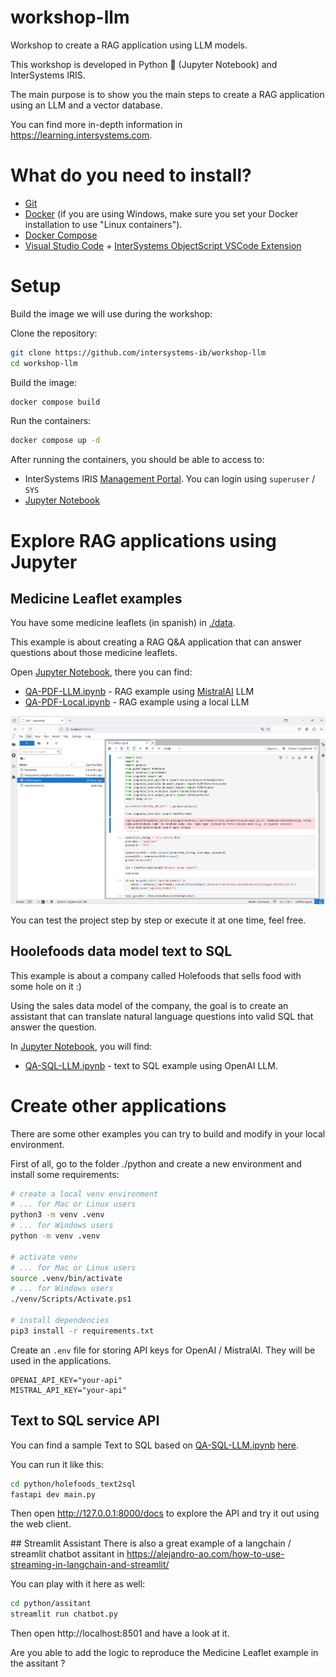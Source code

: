 # workshop-llm
Workshop to create a RAG application using LLM models. 

This workshop is developed in Python 🐍 (Jupyter Notebook) and InterSystems IRIS.

The main purpose is to show you the main steps to create a RAG application using an LLM and a vector database.

You can find more in-depth information in https://learning.intersystems.com.

# What do you need to install? 
* [Git](https://git-scm.com/downloads) 
* [Docker](https://www.docker.com/products/docker-desktop) (if you are using Windows, make sure you set your Docker installation to use "Linux containers").
* [Docker Compose](https://docs.docker.com/compose/install/)
* [Visual Studio Code](https://code.visualstudio.com/download) + [InterSystems ObjectScript VSCode Extension](https://marketplace.visualstudio.com/items?itemName=daimor.vscode-objectscript)

# Setup
Build the image we will use during the workshop:

Clone the repository:
```bash
git clone https://github.com/intersystems-ib/workshop-llm
cd workshop-llm
```

Build the image:
```bash
docker compose build
```

Run the containers:
```bash
docker compose up -d
```

After running the containers, you should be able to access to:
* InterSystems IRIS [Management Portal](http://localhost:52774/csp/sys/UtilHome.csp). You can login using `superuser` / `SYS`
* [Jupyter Notebook](http://localhost:8888) 

# Explore RAG applications using Jupyter

## Medicine Leaflet examples

You have some medicine leaflets (in spanish) in [./data](./data).

This example is about creating a RAG Q&A application that can answer questions about those medicine leaflets.

Open [Jupyter Notebook](http://localhost:8888), there you can find:
* [QA-PDF-LLM.ipynb](./jupyter/QA-PDF-LLM.ipynb) - RAG example using [MistralAI](https://mistral.ai) LLM 
* [QA-PDF-Local.ipynb](./jupyter/QA-PDF-Local.ipynb) - RAG example using a local LLM

![alt text](/images/jupyter.png)

You can test the project step by step or execute it at one time, feel free.

## Hoolefoods data model text to SQL

This example is about a company called Holefoods that sells food with some hole on it :)

Using the sales data model of the company, the goal is to create an assistant that can translate natural language questions into valid SQL that answer the question.

In [Jupyter Notebook](http://localhost:8888), you will find:
* [QA-SQL-LLM.ipynb](./jupyter/QA-SQL-LLM.ipynb) - text to SQL example using OpenAI LLM.

# Create other applications

There are some other examples you can try to build and modify in your local environment.

First of all, go to the folder ./python and create a new environment and install some requirements:

```bash
# create a local venv environment
# ... for Mac or Linux users
python3 -m venv .venv
# ... for Windows users
python -m venv .venv

# activate venv
# ... for Mac or Linux users
source .venv/bin/activate
# ... for Windows users
./venv/Scripts/Activate.ps1

# install dependencies
pip3 install -r requirements.txt
```

Create an `.env` file for storing API keys for OpenAI / MistralAI. They will be used in the applications.

```
OPENAI_API_KEY="your-api"
MISTRAL_API_KEY="your-api"
```

## Text to SQL service API 
You can find a sample Text to SQL based on [QA-SQL-LLM.ipynb](./jupyter/QA-SQL-LLM.ipynb) [here](python/holefoods_text2sql/main.py).

You can run it like this:

```bash
cd python/holefoods_text2sql
fastapi dev main.py
```

Then open http://127.0.0.1:8000/docs to explore the API and try it out using the web client.

## Streamlit Assistant
There is also a great example of a langchain / streamlit chatbot assitant in https://alejandro-ao.com/how-to-use-streaming-in-langchain-and-streamlit/

You can play with it here as well:

```bash
cd python/assitant
streamlit run chatbot.py
```

Then open http://localhost:8501 and have a look at it.

Are you able to add the logic to reproduce the Medicine Leaflet example in the assitant ?
